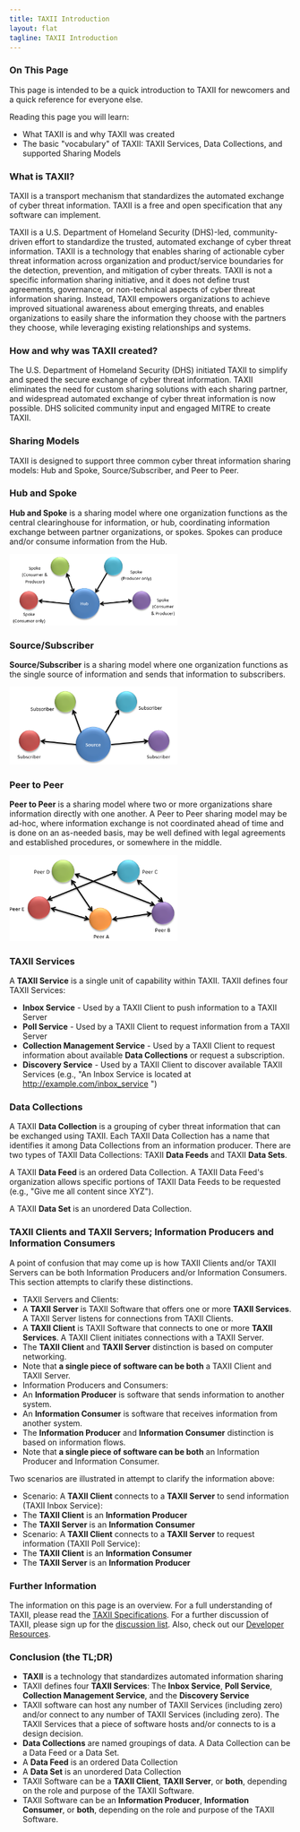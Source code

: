 ```yaml
---
title: TAXII Introduction
layout: flat
tagline: TAXII Introduction
---
```


### On This Page
This page is intended to be a quick introduction to TAXII for newcomers and a quick reference for everyone else.

Reading this page you will learn:

* What TAXII is and why TAXII was created 
* The basic "vocabulary" of TAXII: TAXII Services, Data Collections, and supported Sharing Models

### What is TAXII?
TAXII is a transport mechanism that standardizes the automated exchange of cyber threat information. TAXII is a free
and open specification that any software can implement.
 
TAXII is a U.S. Department of Homeland Security (DHS)-led, community-driven effort to standardize the trusted, 
automated exchange of cyber threat information. TAXII is a technology that enables sharing of actionable 
cyber threat information across organization and product/service 
boundaries for the detection, prevention, and mitigation of cyber threats. TAXII is not a specific information 
sharing initiative, and it does not define trust agreements, governance, or non-technical aspects of cyber 
threat information sharing. Instead, TAXII empowers organizations to achieve improved situational awareness about 
emerging threats, and enables organizations to easily share the information they choose with the partners they choose, 
while leveraging existing relationships and systems.

### How and why was TAXII created?
The U.S. Department of Homeland Security (DHS) initiated TAXII to simplify and speed the secure exchange of cyber 
threat information. TAXII eliminates the need for custom sharing solutions with each sharing partner, and 
widespread automated exchange of cyber threat information is now possible. DHS solicited community 
input and engaged MITRE to create TAXII.

### Sharing Models
TAXII is designed to support three common cyber threat information sharing models: Hub and Spoke, Source/Subscriber, 
and Peer to Peer. 

<div class="row">
  <div class="col-lg-4 col-md-6">
    <div class="panel panel-default">
      <div class="panel-heading">
        <h3 class="panel-title">Hub and Spoke</h3>
      </div>
      <div class="panel-body">
        <p><strong>Hub and Spoke</strong> is a sharing model where one organization functions as the central clearinghouse for information, or hub, coordinating information exchange between partner organizations, or spokes. Spokes can produce and/or consume information from the Hub.</p>
        <div class="text-center">
          <img src="/images/hub_and_spoke.png" width="300" alt="Hub and Spoke Model" />
        </div>
      </div>
    </div>
  </div>
  <div class="col-lg-4 col-md-6">
    <div class="panel panel-default">
      <div class="panel-heading">
        <h3 class="panel-title">Source/Subscriber</h3>
      </div>
      <div class="panel-body">
        <p><strong>Source/Subscriber</strong> is a sharing model where one organization functions as the single source of information and sends that information to subscribers.</p>
        <div class="text-center">
          <img src="/images/source_subscriber.png" width="300" alt="Source/Subscriber Model" />
        </div>
      </div>
    </div>
  </div>
  <div class="col-lg-4 col-md-6">
    <div class="panel panel-default">
      <div class="panel-heading">
        <h3 class="panel-title">Peer to Peer</h3>
      </div>
      <div class="panel-body">
        <p><strong>Peer to Peer</strong> is a sharing model where two or more organizations share information directly with one another. A Peer to Peer sharing model may be ad-hoc, where information exchange is not coordinated ahead of time and is done on an as-needed basis, may be well defined with legal agreements and established procedures, or somewhere in the middle.</p>
        <div class="text-center">
          <img src="/images/peer_to_peer.png" width="300" alt="Peer to Peer Model" />
        </div>
      </div>
    </div>
  </div>
</div>

### TAXII Services
A **TAXII Service** is a single unit of capability within TAXII. TAXII defines four TAXII Services:

* **Inbox Service** - Used by a TAXII Client to push information to a TAXII Server
* **Poll Service** - Used by a TAXII Client to request information from a TAXII Server
* **Collection Management Service** - Used by a TAXII Client to request information about available **Data Collections** or request a subscription.
* **Discovery Service** - Used by a TAXII Client to discover available TAXII Services (e.g., "An Inbox Service is located at http://example.com/inbox_service ")

### Data Collections
A TAXII **Data Collection** is a grouping of cyber threat information that can be exchanged using TAXII. 
Each TAXII Data Collection has a name that identifies it among Data Collections from an information producer. 
There are two types of TAXII Data Collections: TAXII **Data Feeds** and TAXII **Data Sets**.

A TAXII **Data Feed** is an ordered Data Collection. A TAXII Data Feed's organization allows specific 
portions of TAXII Data Feeds to be requested (e.g., "Give me all content since XYZ").

A TAXII **Data Set** is an unordered Data Collection.

### TAXII Clients and TAXII Servers; Information Producers and Information Consumers
A point of confusion that may come up is how TAXII Clients and/or TAXII Servers can be both Information Producers and/or 
Information Consumers. This section attempts to clarify these distinctions.

* TAXII Servers and Clients:
 * A **TAXII Server** is TAXII Software that offers one or more **TAXII Services**. A TAXII Server listens for connections from TAXII Clients.
 * A **TAXII Client** is TAXII Software that connects to one or more **TAXII Services**. A TAXII Client initiates connections with a TAXII Server.
 * The **TAXII Client** and **TAXII Server** distinction is based on computer networking. 
 * Note that **a single piece of software can be both** a TAXII Client and TAXII Server.
* Information Producers and Consumers: 
 * An **Information Producer** is software that sends information to another system.
 * An **Information Consumer** is software that receives information from another system.
 * The **Information Producer** and **Information Consumer** distinction is based on information flows.
 * Note that **a single piece of software can be both** an Information Producer and Information Consumer.

Two scenarios are illustrated in attempt to clarify the information above:

* Scenario: A **TAXII Client** connects to a **TAXII Server** to send information (TAXII Inbox Service): 
 * The **TAXII Client** is an **Information Producer**
 * The **TAXII Server** is an **Information Consumer**
* Scenario: A **TAXII Client** connects to a **TAXII Server** to request information (TAXII Poll Service): 
 * The **TAXII Client** is an **Information Consumer**
 * The **TAXII Server** is an **Information Producer** 

### Further Information
The information on this page is an overview. For a full understanding of TAXII, please read the 
[TAXII Specifications](http://taxii.mitre.org/specifications/version1.1/). For a further discussion of TAXII, please
sign up for the [discussion list](http://taxii.mitre.org/community/registration.html). Also, check out our 
[Developer Resources](/developers).

### Conclusion (the TL;DR)

* **TAXII** is a technology that standardizes automated information sharing
* TAXII defines four **TAXII Services**: The **Inbox Service**, **Poll Service**, **Collection Management Service**, and the **Discovery Service**
 * TAXII software can host any number of TAXII Services (including zero) and/or connect to any number of TAXII Services (including zero). The TAXII Services that a piece of software hosts and/or connects to is a design decision.
* **Data Collections** are named groupings of data. A Data Collection can be a Data Feed or a Data Set.
 * A **Data Feed** is an ordered Data Collection
 * A **Data Set** is an unordered Data Collection
* TAXII Software can be a **TAXII Client**, **TAXII Server**, or **both**, depending on the role and purpose of the TAXII Software.
* TAXII Software can be an **Information Producer**, **Information Consumer**, or **both**, depending on the role and purpose of the TAXII Software.
